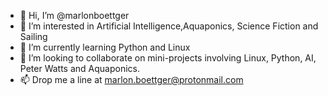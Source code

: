 - 👋 Hi, I’m @marlonboettger
- 👀 I’m interested in Artificial Intelligence,Aquaponics, Science Fiction and Sailing
- 🌱 I’m currently learning Python and Linux
- 💞️ I’m looking to collaborate on mini-projects involving Linux, Python, AI, Peter Watts and Aquaponics. 
- 📫 Drop me a line at marlon.boettger@protonmail.com

<!---
marlonboettger/marlonboettger is a ✨ special ✨ repository because its `README.md` (this file) appears on your GitHub profile.
You can click the Preview link to take a look at your changes.
--->
